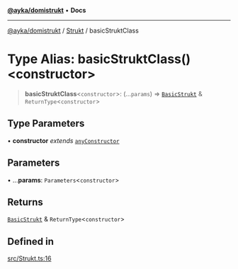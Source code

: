 [**@ayka/domistrukt**](../../../README.md) • **Docs**

***

[@ayka/domistrukt](../../../globals.md) / [Strukt](../README.md) / basicStruktClass

# Type Alias: basicStruktClass()\<constructor\>

> **basicStruktClass**\<`constructor`\>: (...`params`) => [`BasicStrukt`](../../StruktBase/classes/BasicStrukt.md) & `ReturnType`\<`constructor`\>

## Type Parameters

• **constructor** *extends* [`anyConstructor`](../../Types/type-aliases/anyConstructor.md)

## Parameters

• ...**params**: `Parameters`\<`constructor`\>

## Returns

[`BasicStrukt`](../../StruktBase/classes/BasicStrukt.md) & `ReturnType`\<`constructor`\>

## Defined in

[src/Strukt.ts:16](https://github.com/AndreyMork/domistrukt/blob/e424882f37eb3cff2d317c2f62ddcbe7f7556be1/src/Strukt.ts#L16)
